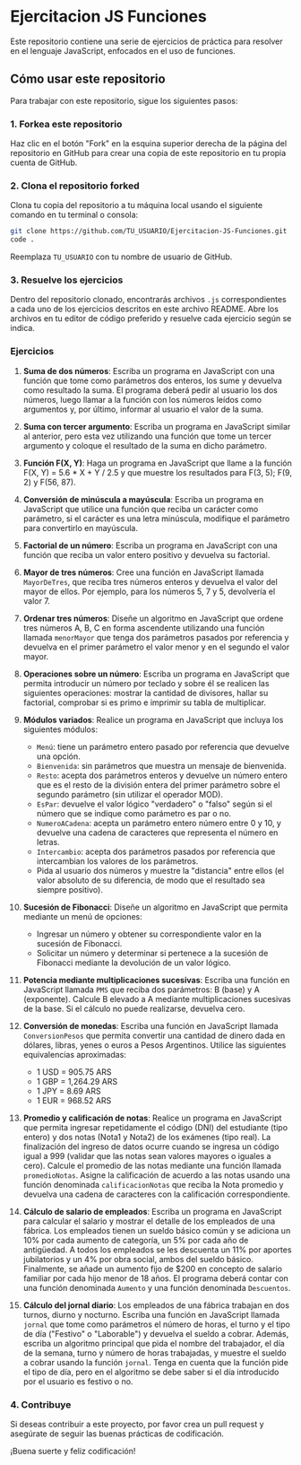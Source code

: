 # Ejercitacion JS Funciones

Este repositorio contiene una serie de ejercicios de práctica para resolver en el lenguaje JavaScript, enfocados en el uso de funciones.

## Cómo usar este repositorio

Para trabajar con este repositorio, sigue los siguientes pasos:

### 1. Forkea este repositorio

Haz clic en el botón "Fork" en la esquina superior derecha de la página del repositorio en GitHub para crear una copia de este repositorio en tu propia cuenta de GitHub.

### 2. Clona el repositorio forked

Clona tu copia del repositorio a tu máquina local usando el siguiente comando en tu terminal o consola:

```bash
git clone https://github.com/TU_USUARIO/Ejercitacion-JS-Funciones.git
code .
```

Reemplaza `TU_USUARIO` con tu nombre de usuario de GitHub.

### 3. Resuelve los ejercicios

Dentro del repositorio clonado, encontrarás archivos `.js` correspondientes a cada uno de los ejercicios descritos en este archivo README. Abre los archivos en tu editor de código preferido y resuelve cada ejercicio según se indica.

### Ejercicios

1. **Suma de dos números**: Escriba un programa en JavaScript con una función que tome como parámetros dos enteros, los sume y devuelva como resultado la suma. El programa deberá pedir al usuario los dos números, luego llamar a la función con los números leídos como argumentos y, por último, informar al usuario el valor de la suma.

2. **Suma con tercer argumento**: Escriba un programa en JavaScript similar al anterior, pero esta vez utilizando una función que tome un tercer argumento y coloque el resultado de la suma en dicho parámetro.

3. **Función F(X, Y)**: Haga un programa en JavaScript que llame a la función F(X, Y) = 5.6 * X + Y / 2.5 y que muestre los resultados para F(3, 5); F(9, 2) y F(56, 87).

4. **Conversión de minúscula a mayúscula**: Escriba un programa en JavaScript que utilice una función que reciba un carácter como parámetro, si el carácter es una letra minúscula, modifique el parámetro para convertirlo en mayúscula.

5. **Factorial de un número**: Escriba un programa en JavaScript con una función que reciba un valor entero positivo y devuelva su factorial.

6. **Mayor de tres números**: Cree una función en JavaScript llamada `MayorDeTres`, que reciba tres números enteros y devuelva el valor del mayor de ellos. Por ejemplo, para los números 5, 7 y 5, devolvería el valor 7.

7. **Ordenar tres números**: Diseñe un algoritmo en JavaScript que ordene tres números A, B, C en forma ascendente utilizando una función llamada `menorMayor` que tenga dos parámetros pasados por referencia y devuelva en el primer parámetro el valor menor y en el segundo el valor mayor.

8. **Operaciones sobre un número**: Escriba un programa en JavaScript que permita introducir un número por teclado y sobre él se realicen las siguientes operaciones: mostrar la cantidad de divisores, hallar su factorial, comprobar si es primo e imprimir su tabla de multiplicar.

9. **Módulos variados**: Realice un programa en JavaScript que incluya los siguientes módulos:
   - `Menú`: tiene un parámetro entero pasado por referencia que devuelve una opción.
   - `Bienvenida`: sin parámetros que muestra un mensaje de bienvenida.
   - `Resto`: acepta dos parámetros enteros y devuelve un número entero que es el resto de la división entera del primer parámetro sobre el segundo parámetro (sin utilizar el operador MOD).
   - `EsPar`: devuelve el valor lógico "verdadero" o "falso" según si el número que se indique como parámetro es par o no.
   - `NumeroACadena`: acepta un parámetro entero número entre 0 y 10, y devuelve una cadena de caracteres que representa el número en letras.
   - `Intercambio`: acepta dos parámetros pasados por referencia que intercambian los valores de los parámetros.
   - Pida al usuario dos números y muestre la "distancia" entre ellos (el valor absoluto de su diferencia, de modo que el resultado sea siempre positivo).

10. **Sucesión de Fibonacci**: Diseñe un algoritmo en JavaScript que permita mediante un menú de opciones:
    - Ingresar un número y obtener su correspondiente valor en la sucesión de Fibonacci.
    - Solicitar un número y determinar si pertenece a la sucesión de Fibonacci mediante la devolución de un valor lógico.

11. **Potencia mediante multiplicaciones sucesivas**: Escriba una función en JavaScript llamada `PMS` que reciba dos parámetros: B (base) y A (exponente). Calcule B elevado a A mediante multiplicaciones sucesivas de la base. Si el cálculo no puede realizarse, devuelva cero.

12. **Conversión de monedas**: Escriba una función en JavaScript llamada `ConversionPesos` que permita convertir una cantidad de dinero dada en dólares, libras, yenes o euros a Pesos Argentinos. Utilice las siguientes equivalencias aproximadas:
    - 1 USD = 905.75 ARS
    - 1 GBP = 1,264.29 ARS
    - 1 JPY = 8.69 ARS
    - 1 EUR = 968.52 ARS

13. **Promedio y calificación de notas**: Realice un programa en JavaScript que permita ingresar repetidamente el código (DNI) del estudiante (tipo entero) y dos notas (Nota1 y Nota2) de los exámenes (tipo real). La finalización del ingreso de datos ocurre cuando se ingresa un código igual a 999 (validar que las notas sean valores mayores o iguales a cero). Calcule el promedio de las notas mediante una función llamada `promedioNotas`. Asigne la calificación de acuerdo a las notas usando una función denominada `calificacionNotas` que reciba la Nota promedio y devuelva una cadena de caracteres con la calificación correspondiente.

14. **Cálculo de salario de empleados**: Escriba un programa en JavaScript para calcular el salario y mostrar el detalle de los empleados de una fábrica. Los empleados tienen un sueldo básico común y se adiciona un 10% por cada aumento de categoría, un 5% por cada año de antigüedad. A todos los empleados se les descuenta un 11% por aportes jubilatorios y un 4% por obra social, ambos del sueldo básico. Finalmente, se añade un aumento fijo de $200 en concepto de salario familiar por cada hijo menor de 18 años. El programa deberá contar con una función denominada `Aumento` y una función denominada `Descuentos`.

15. **Cálculo del jornal diario**: Los empleados de una fábrica trabajan en dos turnos, diurno y nocturno. Escriba una función en JavaScript llamada `jornal` que tome como parámetros el número de horas, el turno y el tipo de día ("Festivo" o "Laborable") y devuelva el sueldo a cobrar. Además, escriba un algoritmo principal que pida el nombre del trabajador, el día de la semana, turno y número de horas trabajadas, y muestre el sueldo a cobrar usando la función `jornal`. Tenga en cuenta que la función pide el tipo de día, pero en el algoritmo se debe saber si el día introducido por el usuario es festivo o no.

### 4. Contribuye

Si deseas contribuir a este proyecto, por favor crea un pull request y asegúrate de seguir las buenas prácticas de codificación.

¡Buena suerte y feliz codificación!
